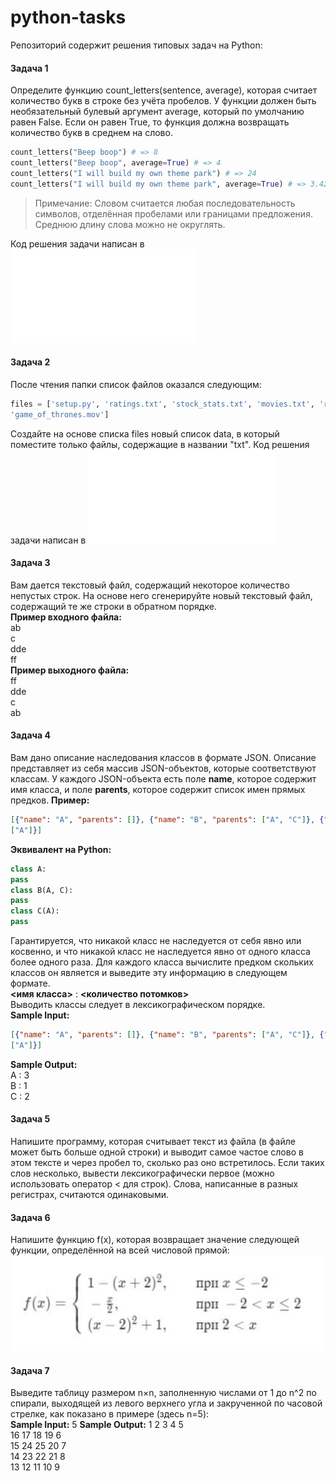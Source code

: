# python-tasks
Репозиторий содержит решения типовых задач на Python:

#### Задача 1  
Определите функцию count_letters(sentence, average), которая считает количество
букв в строке без учёта пробелов. У функции должен быть необязательный булевый
аргумент average, который по умолчанию равен False. Если он равен True, то
функция должна возвращать количество букв в среднем на слово.
```python
count_letters("Beep boop") # => 8
count_letters("Beep boop", average=True) # => 4
count_letters("I will build my own theme park") # => 24
count_letters("I will build my own theme park", average=True) # => 3.429
```
> Примечание: Словом считается любая последовательность символов, отделённая пробелами или
границами предложения. Cреднюю длину слова можно не округлять.

Код решения задачи написан в ![task-1.py](task-1.py)

#### Задача 2
После чтения папки список файлов оказался следующим:
```python
files = ['setup.py', 'ratings.txt', 'stock_stats.txt', 'movies.txt', 'run.sh',
'game_of_thrones.mov']
```
Создайте на основе списка files новый список data, в который поместите только
файлы, содержащие в названии "txt".
Код решения задачи написан в ![task-2.py](task-2.py)


#### Задача 3
Вам дается текстовый файл, содержащий некоторое количество непустых строк.
На основе него сгенерируйте новый текстовый файл, содержащий те же строки в
обратном порядке.  
**Пример входного файла:**  
ab  
c  
dde  
ff  
**Пример выходного файла:**  
ff  
dde  
c  
ab  

#### Задача 4
Вам дано описание наследования классов в формате JSON.
Описание представляет из себя массив JSON-объектов, которые соответствуют
классам. У каждого JSON-объекта есть поле **name**, которое содержит имя класса, и
поле **parents**, которое содержит список имен прямых предков.
**Пример:**
```json
[{"name": "A", "parents": []}, {"name": "B", "parents": ["A", "C"]}, {"name": "C", "parents":
["A"]}]
```
**Эквивалент на Python:**
```python
class A:
pass
class B(A, C):
pass
class C(A):
pass
```
Гарантируется, что никакой класс не наследуется от себя явно или косвенно, и что
никакой класс не наследуется явно от одного класса более одного раза.
Для каждого класса вычислите предком скольких классов он является и выведите эту
информацию в следующем формате.  
**<имя класса>** : **<количество потомков>**  
Выводить классы следует в лексикографическом порядке.  
**Sample Input:**
```json
[{"name": "A", "parents": []}, {"name": "B", "parents": ["A", "C"]}, {"name": "C", "parents":
["A"]}]
```
**Sample Output:**  
A : 3  
B : 1  
C : 2  

#### Задача 5
Напишите программу, которая считывает текст из файла (в файле может быть
больше одной строки) и выводит самое частое слово в этом тексте и через пробел
то, сколько раз оно встретилось. Если таких слов несколько, вывести
лексикографически первое (можно использовать оператор < для строк).
Слова, написанные в разных регистрах, считаются одинаковыми.

####  Задача 6
Напишите функцию f(x), которая возвращает значение следующей функции,
определённой на всей числовой прямой:
![](img/task-6.png)
#### Задача 7
Выведите таблицу размером n×n, заполненную числами от 1 до n^2 по спирали,
выходящей из левого верхнего угла и закрученной по часовой стрелке, как показано
в примере (здесь n=5):  
**Sample Input:**
5
**Sample Output:**
1 2 3 4 5  
16 17 18 19 6  
15 24 25 20 7  
14 23 22 21 8  
13 12 11 10 9  